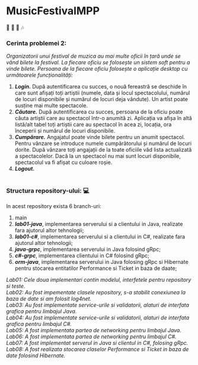 # MusicFestivalMPP
:ticket: :guitar: :ferris_wheel: :notes:
### Cerinta problemei 2:
*Organizatorii unui festival de muzica au mai multe oficii în țară unde se vând bilete la festival. La fiecare oficiu 
se folosește un sistem soft pentru a vinde bilete. Persoana de la fiecare oficiu folosește o aplicație desktop cu 
următoarele funcționalități:*
1. ***Login.*** După autentificarea cu succes, o nouă fereastră se deschide în care sunt afișați toți artiștii 
(numele, data și locul spectacolului, numărul de locuri disponibile și numărul de locuri deja vândute). 
Un artist poate susține mai multe spectacole. 
2. ***Căutare.*** După autentificarea cu succes, persoana de la oficiu poate căuta artiștii care au spectacol într-o 
anumită zi. Aplicația va afișa în altă listă/alt tabel toți artiștii care au spectacol în acea zi, locația, ora 
începerii și numărul de locuri disponibile. 
3. ***Cumpărare.*** Angajatul poate vinde bilete pentru un anumit spectacol. Pentru vânzare se introduce 
numele cumpărătorului și numărul de locuri dorite. După vânzare toți angajații de la toate oficiile văd 
lista actualizată a spectacolelor. Dacă la un spectacol nu mai sunt locuri disponibile, spectacolul va fi 
afișat cu culoare roșie. 
4. ***Logout.*** <br><br>
### Structura repository-ului: :computer:
In acest repository exista 6 branch-uri: 
1. main
2. ***lab01-java***, implementarea serverului si a clientului in Java, realizate fara ajutorul altor tehnologii;
3. ***lab01-c#***, implementarea serverului si a clientului in C#, realizate fara ajutorul altor tehnologii;
4. ***java-grpc***, implementarea serverului in Java folosind gRpc;
5. ***c#-grpc***, implementarea clientului in C# folosind gRpc;
6. ***orm-java***, implementarea serverului in Java folosing gRpc si Hibernate pentru stocarea entitatilor Performance si Ticket in baza de daate;

*Lab01: Cele doua implementari contin modelul, interfetele pentru repository si teste.* <br>
*Lab02: Au fost impementate clasele repository, s-a stabilit conexiunea la baza de date si am folosit log4net.* <br>
*Lab03: Au fost implementate service-urile si validatorii, alaturi de interfata grafica pentru limbajul Java.* <br>
*Lab04: Au fost implementate service-urile si validatorii, alaturi de interfata grafica pentru limbajul C#.* <br>
*Lab05: A fost implementata partea de networking pentru limbajul Java.* <br>
*Lab06: A fost implementata partea de networking pentru limbajul C#.* <br>
*Lab07: A fost implementat serverul in Java si clientul in C#, folosing gRpc.* <br>
*Lab08: A fost realizata stocarea claselor Performance si Ticket in baza de date folosind Hibernate.* <br>
